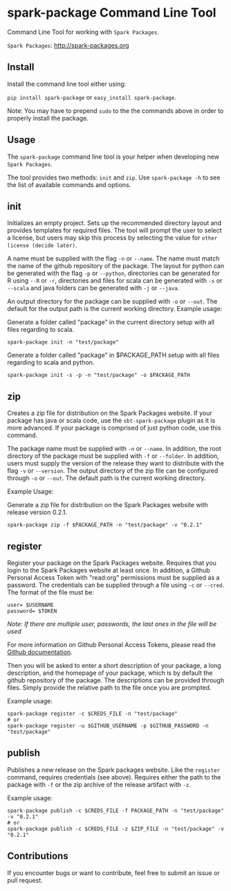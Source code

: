 spark-package Command Line Tool
===============================

Command Line Tool for working with `Spark Packages`.

`Spark Packages`: http://spark-packages.org

Install
-------

Install the command line tool either using:

`pip install spark-package` or `easy_install spark-package`.

Note: You may have to prepend `sudo` to the the commands above in order to properly install the
package.

Usage
-----

The `spark-package` command line tool is your helper when developing new `Spark Packages`.

The tool provides two methods: `init` and `zip`. Use `spark-package -h` to see the list of available
 commands and options.

init
----

Initializes an empty project. Sets up the recommended directory layout and provides templates for
required files. The tool will prompt the user to select a license, but users may skip this process
by selecting the value for `other license (decide later)`.

A name must be supplied with the flag `-n` or `--name`. The name must match the name of the github
repository of the package. The layout for python can be generated with the flag `-p` or `--python`,
directories can be generated for R using `--R` or `-r`, directories and files for scala can
be generated with `-s` or `--scala` and java folders can be generated with `-j` or `--java`.

An output directory for the package can be supplied with `-o` or `--out`. The default for the output
path is the current working directory.
Example usage:

Generate a folder called "package" in the current directory setup with all files regarding to scala.

```
spark-package init -n "test/package"
```

Generate a folder called "package" in $PACKAGE_PATH setup with all files regarding to scala and python.

```
spark-package init -s -p -n "test/package" -o $PACKAGE_PATH
```

zip
---

Creates a zip file for distribution on the Spark Packages website. If your package has java or
scala code, use the `sbt-spark-package` plugin as it is more advanced. If your package is comprised
of just python code, use this command.

The package name must be supplied with `-n` or `--name`. In addition, the root directory of the
package must be supplied with `-f` or `--folder`. In addition, users must supply the version of the
release they want to distribute with the flag `-v` or `--version`. The output directory of the
zip file can be configured through `-o` or `--out`. The default path is the current working directory.

Example Usage:

Generate a zip file for distribution on the Spark Packages website with release version 0.2.1.

```
spark-package zip -f $PACKAGE_PATH -n "test/package" -v "0.2.1"
```

register
--------

Register your package on the Spark Packages website. Requires that you login to the Spark Packages
website at least once. In addition, a Github Personal Access Token with "read:org" permissions must be
supplied as a password. The credentials can be supplied through a file using `-c` or `--cred`. The
format of the file must be:

```
user= $USERNAME
password= $TOKEN
```

*Note: If there are multiple user, passwords, the last ones in the file will be used*

For more information on Github Personal Access Tokens, please read the
[Github documentation](http://help.github.com/articles/creating-an-access-token-for-command-line-use/).

Then you will be asked to enter a short description of your package, a long description, and the
homepage of your package, which is by default the github repository of the package. The descriptions
can be provided through files. Simply provide the relative path to the file once you are prompted.

Example usage:
```
spark-package register -c $CREDS_FILE -n "test/package"
# or
spark-package register -u $GITHUB_USERNAME -p $GITHUB_PASSWORD -n "test/package"
```

publish
-------

Publishes a new release on the Spark packages website. Like the `register` command, requires credentials (see above).
Requires either the path to the package with `-f` or the zip archive of the release artifact with `-z`.

Example usage:
```
spark-package publish -c $CREDS_FILE -f PACKAGE_PATH -n "test/package" -v "0.2.1"
# or
spark-package publish -c $CREDS_FILE -z $ZIP_FILE -n "test/package" -v "0.2.1"
```

Contributions
-------------
If you encounter bugs or want to contribute, feel free to submit an issue or pull request.
